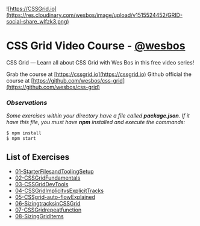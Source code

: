 ![https://CSSGrid.io](https://res.cloudinary.com/wesbos/image/upload/v1515524452/GRID-social-share_wlfzk3.png)

# CSS Grid Video Course - [@wesbos](https://github.com/wesbos)

CSS Grid — Learn all about CSS Grid with Wes Bos in this free video series!

Grab the course at [https://cssgrid.io](https://cssgrid.io)
Github official the course at [https://github.com/wesbos/css-grid](https://github.com/wesbos/css-grid)

### **_Observations_**
_Some exercises within your directory have a file called **package.json**. If it have this file, you must have **npm** installed and execute the commands:_

```
$ npm install
$ npm start
```


## List of Exercises

* [01-StarterFilesandToolingSetup](https://herminiotorres.github.io/cssgrid/01-StarterFilesandToolingSetup/finish.html)
* [02-CSSGridFundamentals](https://herminiotorres.github.io/cssgrid/02-CSSGridFundamentals/finish.html)
* [03-CSSGridDevTools](https://herminiotorres.github.io/cssgrid/03-CSSGridDevTools/finish.html)
* [04-CSSGridImplicitvsExplicitTracks](https://herminiotorres.github.io/cssgrid/04-CSSGridImplicitvsExplicitTracks/finish.html)
* [05-CSSgrid-auto-flowExplained](https://herminiotorres.github.io/cssgrid/05-CSSgrid-auto-flowExplained/finish.html)
* [06-SizingtracksinCSSGrid](https://herminiotorres.github.io/cssgrid/06-SizingtracksinCSSGrid/finish.html)
* [07-CSSGridrepeatfunction](https://herminiotorres.github.io/cssgrid/07-CSSGridrepeatfunction/finish.html)
* [08-SizingGridItems](https://herminiotorres.github.io/cssgrid/08-SizingGridItems/finish.html)
